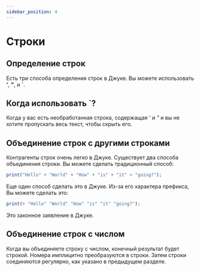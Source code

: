 ```yaml
---
sidebar_position: 4
---
```


# Строки

## Определение строк
Есть три способа определения строк в Джуке. Вы можете использовать **'**, **"**, и **`**.

## Когда использовать **`**?
Когда у вас есть необработанная строка, содержащая *'* и *"* и вы не хотите пропускать весь текст, чтобы скрыть его.

## Объединение строк с другими строками
Контрагенты строк очень легко в Джуке. Существует два способа объединения строки. Вы можете сделать традиционный способ:


```jsx
print("Hello" + "World" + "How" + "is" + "it" + "going?");
```

Еще один способ сделать это в Джуке. Из-за его характера префикса, Вы можете сделать это:
```jsx
print(+ "Hello" "World" "How" "is" "it" "going?");
```

Это законное заявление в Джуке.

## Объединение строк с числом

Когда вы объединяете строку с числом, конечный результат будет строкой. Номера имплицитно преобразуются в строки. Затем строки соединяются регулярно, как указано в предыдущем разделе.

